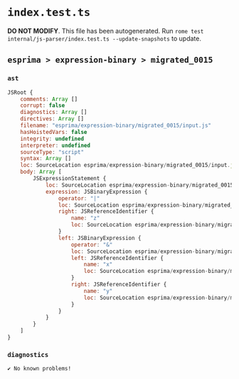 # `index.test.ts`

**DO NOT MODIFY**. This file has been autogenerated. Run `rome test internal/js-parser/index.test.ts --update-snapshots` to update.

## `esprima > expression-binary > migrated_0015`

### `ast`

```javascript
JSRoot {
	comments: Array []
	corrupt: false
	diagnostics: Array []
	directives: Array []
	filename: "esprima/expression-binary/migrated_0015/input.js"
	hasHoistedVars: false
	integrity: undefined
	interpreter: undefined
	sourceType: "script"
	syntax: Array []
	loc: SourceLocation esprima/expression-binary/migrated_0015/input.js 1:0-2:0
	body: Array [
		JSExpressionStatement {
			loc: SourceLocation esprima/expression-binary/migrated_0015/input.js 1:0-1:9
			expression: JSBinaryExpression {
				operator: "|"
				loc: SourceLocation esprima/expression-binary/migrated_0015/input.js 1:0-1:9
				right: JSReferenceIdentifier {
					name: "z"
					loc: SourceLocation esprima/expression-binary/migrated_0015/input.js 1:8-1:9 (z)
				}
				left: JSBinaryExpression {
					operator: "&"
					loc: SourceLocation esprima/expression-binary/migrated_0015/input.js 1:0-1:5
					left: JSReferenceIdentifier {
						name: "x"
						loc: SourceLocation esprima/expression-binary/migrated_0015/input.js 1:0-1:1 (x)
					}
					right: JSReferenceIdentifier {
						name: "y"
						loc: SourceLocation esprima/expression-binary/migrated_0015/input.js 1:4-1:5 (y)
					}
				}
			}
		}
	]
}
```

### `diagnostics`

```
✔ No known problems!

```
